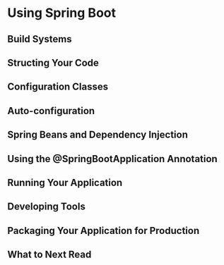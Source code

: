 # Using Spring Boot

## Build Systems

## Structing Your Code

## Configuration Classes

## Auto-configuration

## Spring Beans and Dependency Injection

## Using the @SpringBootApplication Annotation

## Running Your Application

## Developing Tools

## Packaging Your Application for Production

## What to Next Read
